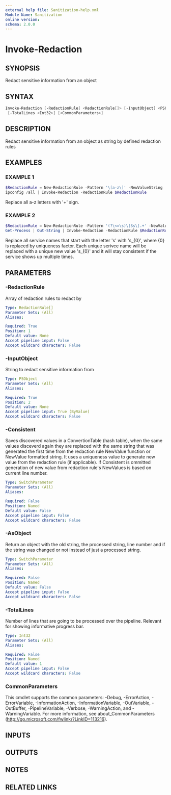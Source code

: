 ```yaml
---
external help file: Sanitization-help.xml
Module Name: Sanitization
online version:
schema: 2.0.0
---
```


# Invoke-Redaction

## SYNOPSIS

Redact sensitive information from an object

## SYNTAX

```powershell
Invoke-Redaction [-RedactionRule] <RedactionRule[]> [-InputObject] <PSObject> [-Consistent] [-AsObject]
 [-TotalLines <Int32>] [<CommonParameters>]
```

## DESCRIPTION

Redact sensitive information from an object as string by defined redaction rules

## EXAMPLES

### EXAMPLE 1

```powershell
$RedactionRule = New-RedactionRule -Pattern '\[a-z\]' -NewValueString '+'
ipconfig /all | Invoke-Redaction -RedactionRule $RedactionRule
```

Replace all a-z letters with '+' sign.

### EXAMPLE 2

```powershell
$RedactionRule = New-RedactionRule -Pattern '(?\<=\s)\[Ss\].+' -NewValueString 's_{0}'
Get-Process | Out-String | Invoke-Redaction -RedactionRule $RedactionRule -Consistent
```

Replace all service names that start with the letter 's' with 's_{0}', where {0} is replaced by uniqueness factor.
Each unique serivce name will be replaced with a unique new value 's_{0}' and it will stay consistent if the service shows up multiple times.

## PARAMETERS

### -RedactionRule

Array of redaction rules to redact by

```yaml
Type: RedactionRule[]
Parameter Sets: (All)
Aliases:

Required: True
Position: 1
Default value: None
Accept pipeline input: False
Accept wildcard characters: False
```

### -InputObject

String to redact sensitive information from

```yaml
Type: PSObject
Parameter Sets: (All)
Aliases:

Required: True
Position: 2
Default value: None
Accept pipeline input: True (ByValue)
Accept wildcard characters: False
```

### -Consistent

Saves discovered values in a ConvertionTable (hash table), when the same values disceverd again they are replaced with the same string that was generated the first time from the redaction rule NewValue function or NewValue formatted string.
It uses a uniqueness value to generate new value from the redaction rule (if applicable).
if Consistent is ommitted generation of new value from redaction rule's NewValues is based on current line number.

```yaml
Type: SwitchParameter
Parameter Sets: (All)
Aliases:

Required: False
Position: Named
Default value: False
Accept pipeline input: False
Accept wildcard characters: False
```

### -AsObject

Return an object with the old string, the processed string, line number and if the string was changed or not instead of just a processed string.

```yaml
Type: SwitchParameter
Parameter Sets: (All)
Aliases:

Required: False
Position: Named
Default value: False
Accept pipeline input: False
Accept wildcard characters: False
```

### -TotalLines

Number of lines that are going to be processed over the pipeline.
Relevant for showing informative progress bar.

```yaml
Type: Int32
Parameter Sets: (All)
Aliases:

Required: False
Position: Named
Default value: 1
Accept pipeline input: False
Accept wildcard characters: False
```

### CommonParameters

This cmdlet supports the common parameters: -Debug, -ErrorAction, -ErrorVariable, -InformationAction, -InformationVariable, -OutVariable, -OutBuffer, -PipelineVariable, -Verbose, -WarningAction, and -WarningVariable.
For more information, see about_CommonParameters (http://go.microsoft.com/fwlink/?LinkID=113216).

## INPUTS

## OUTPUTS

## NOTES

## RELATED LINKS
